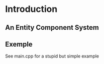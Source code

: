 # Introduction
## An Entity Component System
## Exemple
See main.cpp for a stupid but simple example
